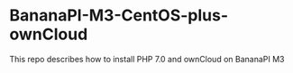 # BananaPI-M3-CentOS-plus-ownCloud
This repo describes how to install PHP 7.0 and ownCloud on BananaPI M3
